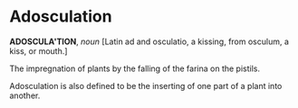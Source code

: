 # Adosculation

**ADOSCULA'TION**, _noun_ \[Latin ad and osculatio, a kissing, from osculum, a kiss, or mouth.\]

The impregnation of plants by the falling of the farina on the pistils.

Adosculation is also defined to be the inserting of one part of a plant into another.